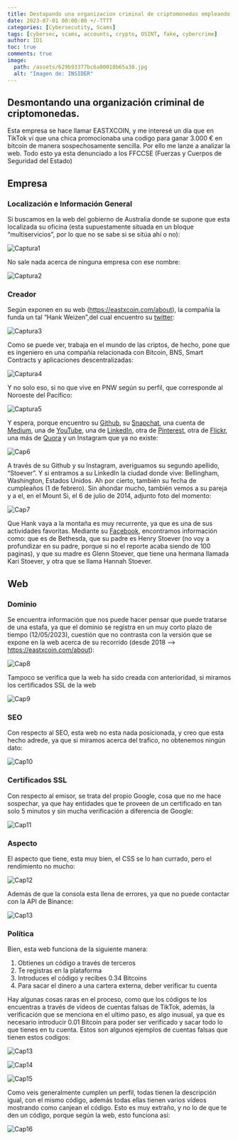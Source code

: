 ```yaml
---
title: Destapando una organizacion criminal de criptomonedas empleando OSINT
date: 2023-07-01 00:00:00 +/-TTTT
categories: [Cybersecutity, Scams]
tags: [cybersec, scams, accounts, crypto, OSINT, fake, cybercrime]
author: ID1
toc: true
comments: true
image:
  path: /assets/629b93377bc6a80018b65a30.jpg
  alt: "Imagen de: INSIDER"
---
```


## Desmontando una organización criminal de criptomonedas.

Esta empresa se hace llamar EASTXCOIN, y me interesé un día que en TikTok ví que una chica promocionaba una codigo para ganar 3.000 € en bitcoin de manera sospechosamente sencilla. Por ello me lanze a analizar la web. Todo esto ya esta denunciado a los FFCCSE (Fuerzas y Cuerpos de Seguridad del Estado)

## Empresa

### Localización e Información General

Si buscamos en la web del gobierno de Australia donde se supone que esta localizada su oficina (esta supuestamente situada en un bloque “multiservicios”, por lo que no se sabe si se sitúa ahí o no):

![Captura1](image.png)

No sale nada acerca de ninguna empresa con ese nombre:

![Captura2](image-1.png)

### Creador

Según exponen en su web (https://eastxcoin.com/about), la compañía la funda un tal “Hank Weizen”,del cual encuentro su [twitter](https://twitter.com/heynky):

![Captura3](image-2.png)

Como se puede ver, trabaja en el mundo de las criptos, de hecho, pone que es ingeniero en una
compañía relacionada con Bitcoin, BNS, Smart Contracts y aplicaciones descentralizadas:

![Captura4](image-3.png)

Y no solo eso, si no que vive en PNW según su perfil, que corresponde al Noroeste del Pacífico:

![Captura5](image-4.png)

Y espera, porque encuentro su [Github](https://github.com/hstove), su [Snapchat](https://www.snapchat.com/add/heynky), una cuenta de [Medium](https://medium.com/@heynky), una de [YouTube](https://www.youtube.com/@HankStoever), una de [LinkedIn](https://www.linkedin.com/in/hankstoever/), otra de [Pinterest](https://www.pinterest.es/stankyhanky/), otra de [Flickr](https://www.flickr.com/photos/21565025%40N05), una más de [Quora](https://www.quora.com/profile/Hank-Stoever) y un Instagram que ya no existe:

![Cap6](image-5.png)

A través de su Github y su Instagram, averiguamos su segundo apellido, “Stoever”. Y si entramos a su LinkedIn la ciudad donde vive: Bellingham, Washington, Estados Unidos. Ah por cierto, también su fecha de cumpleaños (1 de febrero). Sin ahondar mucho, también vemos a su pareja y a el, en el Mount Si, el 6 de julio de 2014, adjunto foto del momento:

![Cap7](image-6.png)

Que Hank vaya a la montaña es muy recurrente, ya que es una de sus actividades favoritas.
Mediante su [Facebook](https://www.facebook.com/hank.stoever), encontramos información como: que es de Bethesda, que su padre es Henry
Stoever (no voy a profundizar en su padre, porque si no el reporte acaba siendo de 100 paginas), y que su madre es Glenn Stoever, que tiene una hermana llamada Kari Stoever, y otra que se llama Hannah Stoever.

## Web

### Dominio

Se encuentra información que nos puede hacer pensar que puede tratarse de una estafa, ya que el
dominio se registra en un muy corto plazo de tiempo (12/05/2023), cuestión que no contrasta con la versión que se expone en la web acerca de su recorrido (desde 2018 —> https://eastxcoin.com/about):

![Cap8](image-7.png)

Tampoco se verifica que la web ha sido creada con anterioridad, si miramos los certificados SSL de la web

![Cap9](image-8.png)

### SEO

Con respecto al SEO, esta web no esta nada posicionada, y creo que esta hecho adrede, ya que si
miramos acerca del trafico, no obtenemos ningún dato:

![Cap10](image-9.png)

### Certificados SSL

Con respecto al emisor, se trata del propio Google, cosa que no me hace sospechar, ya que hay
entidades que te proveen de un certificado en tan solo 5 minutos y sin mucha verificación a diferencia de Google:

![Cap11](image-10.png)

### Aspecto

El aspecto que tiene, esta muy bien, el CSS se lo han currado, pero el rendimiento no mucho:

![Cap12](image-11.png)

Además de que la consola esta llena de errores, ya que no puede contactar con la API de Binance:

![Cap13](image-12.png)

### Política

Bien, esta web funciona de la siguiente manera:
1. Obtienes un código a través de terceros
2. Te registras en la plataforma
3. Introduces el código y recibes 0.34 Bitcoins
4. Para sacar el dinero a una cartera externa, deber verificar tu cuenta

Hay algunas cosas raras en el proceso, como que los códigos te los encuentras a través de vídeos de cuentas falsas de TikTok, además, la verificación que se menciona en el ultimo paso, es algo inusual, ya que es necesario introducir 0.01 Bitcoin para poder ser verificado y sacar todo lo que tienes en tu cuenta. Estos son algunos ejemplos de cuentas falsas que tienen estos codigos:

![Cap13](image-13.png)

![Cap14](image-14.png)

![Cap15](image-15.png)

Como veis generalmente cumplen un perfil, todas tienen la descripción igual, con el mismo código, además todas ellas tienen varios vídeos mostrando como canjean el código. Esto es muy extraño, y no lo de que te den un código, porque según la web, esto funciona así:

![Cap16](image-16.png)

